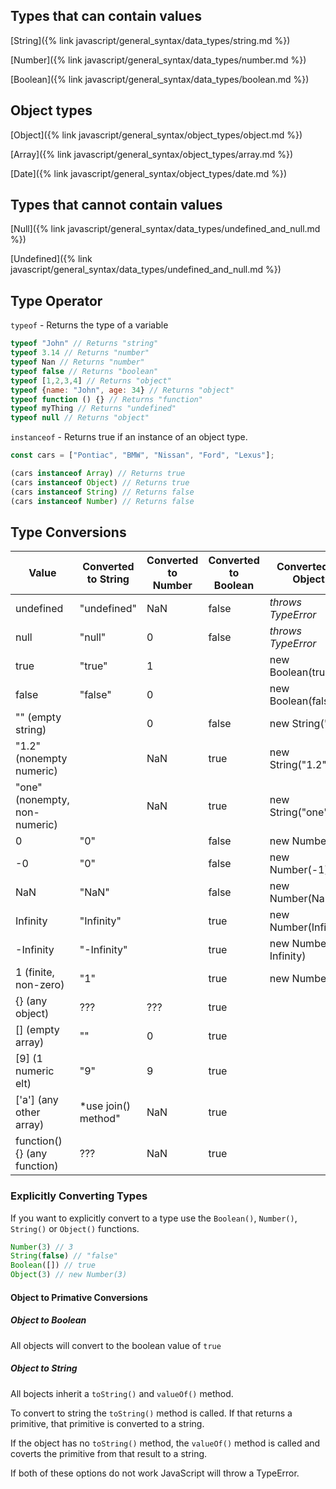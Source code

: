 

## Types that can contain values

[String]({% link javascript/general_syntax/data_types/string.md %})

[Number]({% link javascript/general_syntax/data_types/number.md %})

[Boolean]({% link javascript/general_syntax/data_types/boolean.md %})

## Object types

[Object]({% link javascript/general_syntax/object_types/object.md %})

[Array]({% link javascript/general_syntax/object_types/array.md %})

[Date]({% link javascript/general_syntax/object_types/date.md %})

## Types that cannot contain values

[Null]({% link javascript/general_syntax/data_types/undefined_and_null.md %})

[Undefined]({% link javascript/general_syntax/data_types/undefined_and_null.md %})

## Type Operator

`typeof` - Returns the type of a variable

```javascript
typeof "John" // Returns "string"
typeof 3.14 // Returns "number"
typeof Nan // Returns "number"
typeof false // Returns "boolean"
typeof [1,2,3,4] // Returns "object"
typeof {name: "John", age: 34} // Returns "object"
typeof function () {} // Returns "function"
typeof myThing // Returns "undefined"
typeof null // Returns "object"
```

`instanceof` -  Returns true if an instance of an object type.

```javascript
const cars = ["Pontiac", "BMW", "Nissan", "Ford", "Lexus"];

(cars instanceof Array) // Returns true
(cars instanceof Object) // Returns true
(cars instanceof String) // Returns false
(cars instanceof Number) // Returns false
```

## Type Conversions

[comment]: <> (TODO: Need to research the ??? sections below as they were not in my notes.  Also what happens if you convert multi element number array to a string and interger?)

| Value | Converted to String | Converted to Number | Converted to Boolean | Converted to Object |
| ---- | ------------------- | ------------------- | -------------------- | ------------------- |
| undefined | "undefined" | NaN | false | *throws TypeError* |
| null | "null" | 0 | false | *throws TypeError* |
| true | "true" | 1 | | new Boolean(true) |
| false | "false" | 0 | | new Boolean(false) |
| "" (empty string) | | 0 | false | new String("") |
| "1.2" (nonempty numeric) | | NaN | true | new String("1.2") | 
| "one" (nonempty, non-numeric) | | NaN | true | new String("one") |
| 0 | "0" | | false | new Number(0)
| -0 | "0" | | false | new Number(-1)
| NaN | "NaN" | | false | new Number(NaN)
| Infinity | "Infinity" | | true | new Number(Infinity)
| -Infinity | "-Infinity" | | true | new Number(-Infinity)
| 1 (finite, non-zero) | "1" | | true | new Number(1)
| {} (any object) | ??? | ??? | true | |
| [] (empty array) | "" | 0 | true | |
| [9] (1 numeric elt) | "9" | 9 | true | |
| ['a'] (any other array) | *use join() method" | NaN | true | |
| function(){} (any function) | ??? | NaN | true | |

### Explicitly Converting Types

If you want to explicitly convert to a type use the `Boolean()`, `Number()`, `String()` or `Object()` functions.

```javascript
Number(3) // 3
String(false) // "false"
Boolean([]) // true
Object(3) // new Number(3)
```
#### Object to Primative Conversions

##### Object to Boolean

All objects will convert to the boolean value of `true`

##### Object to String

All bojects inherit a `toString()` and `valueOf()` method.

To convert to string the `toString()` method is called.  If that returns a primitive, that primitive is converted to a string.

If the object has no `toString()` method, the `valueOf()` method is called and coverts the primitive from that result to a string.

If both of these options do not work JavaScript will throw a TypeError.
